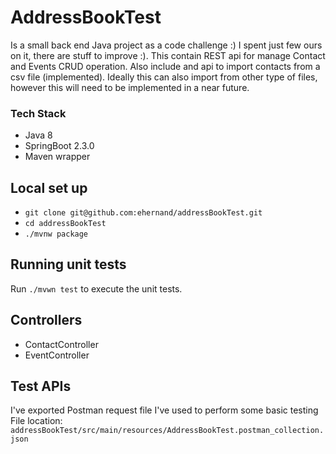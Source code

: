 # AddressBookTest
Is a small back end Java project as a code challenge :)
I spent just few ours on it, there are stuff to improve :).
This contain REST api for manage Contact and Events CRUD operation.
Also include and api to import contacts from a csv file (implemented).
Ideally this can also import from other type of files, however this will need to be implemented in a near future.

### Tech Stack
- Java 8
- SpringBoot 2.3.0
- Maven wrapper

## Local set up
* `git clone git@github.com:ehernand/addressBookTest.git`
* `cd addressBookTest`
* `./mvnw package`
 
## Running unit tests
Run `./mvwn test` to execute the unit tests.

## Controllers
- ContactController
- EventController

## Test APIs
I've exported Postman request file I've used to perform some basic testing
File location:
`addressBookTest/src/main/resources/AddressBookTest.postman_collection.json`
